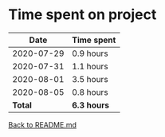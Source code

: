 Time spent on project
=====================

| Date       | Time spent     |
| ---------- | -------------- |
| 2020-07-29 | 0.9 hours      |
| 2020-07-31 | 1.1 hours      |
| 2020-08-01 | 3.5 hours      |
| 2020-08-05 | 0.8 hours      |
| **Total**  | **6.3 hours**  |

[Back to README.md](README.md)
